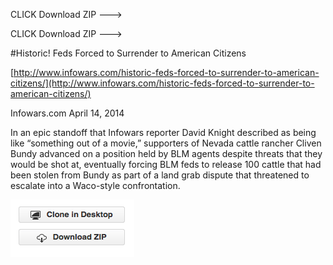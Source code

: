 CLICK Download ZIP --->

CLICK Download ZIP ---> 

#Historic! Feds Forced to Surrender to American Citizens

[http://www.infowars.com/historic-feds-forced-to-surrender-to-american-citizens/](http://www.infowars.com/historic-feds-forced-to-surrender-to-american-citizens/)

Infowars.com
April 14, 2014

In an epic standoff that Infowars reporter David Knight described as being like “something out of a movie,” supporters of Nevada cattle rancher Cliven Bundy advanced on a position held by BLM agents despite threats that they would be shot at, eventually forcing BLM feds to release 100 cattle that had been stolen from Bundy as part of a land grab dispute that threatened to escalate into a Waco-style confrontation.



![image](https://raw.githubusercontent.com/RandyMcMillan/BundyRanchVideo/master/DownloadZIP.png)

